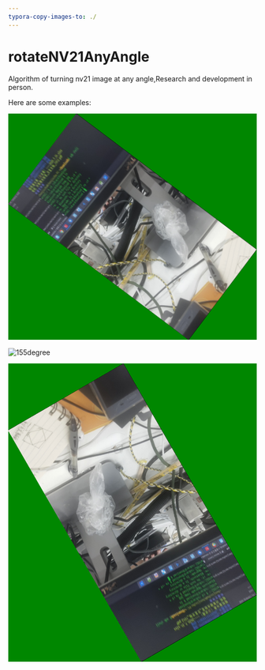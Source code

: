 ```yaml
---
typora-copy-images-to: ./
---
```


# rotateNV21AnyAngle
Algorithm of turning nv21 image at any angle,Research and development in person.



Here are some examples:

![37degree](https://github.com/cjzjolly/rotateNV21AnyAngle/blob/main/37degree.png)

![155degree](/home/chenjiezhu/eclipse-workspace/MatrixRotate/src/com/cjz/lab/rotateNV21AnyAngle/155degree.jpg)



![240degree](https://github.com/cjzjolly/rotateNV21AnyAngle/blob/main/240degree.jpg)